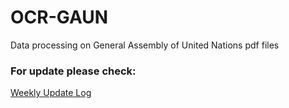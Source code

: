 # OCR-GAUN
Data processing on General Assembly of United Nations pdf files

### For update please check:
[Weekly Update Log](https://github.com/manyuanQ/OCR-GAUN/blob/main/Weekly%20Update%20Log.md)
